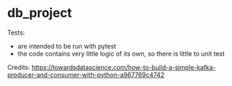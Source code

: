 # db_project

Tests:

- are intended to be run with pytest
- the code contains very little logic of its own, so there is little to unit test

Credits:
https://towardsdatascience.com/how-to-build-a-simple-kafka-producer-and-consumer-with-python-a967769c4742

